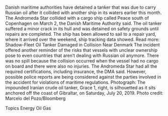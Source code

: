 Danish maritime authorities have detained a tanker that was due to carry Russian oil after it collided with another ship in its waters earlier this month.
The Andromeda Star collided with a cargo ship called Peace south of Copenhagen on March 2, the Danish Maritime Authority said. The oil tanker suffered a minor crack in its hull and was detained on safety grounds until repairs are completed.
The ship has been allowed to sail to a repair yard, where it arrived over the weekend, ship tracking data showed.
Read more: Shadow-Fleet Oil Tanker Damaged in Collision Near Denmark
The incident offered another reminder of the risks that vessels with unclear ownership pose to even countries that aren’t dealing with Russian oil anymore. There was no spill because the collision occurred when the vessel had no cargo on board and there were also no injuries.
The Andromeda Star had all the required certifications, including insurance, the DMA said. However, possible police reports are being considered against the parties involved in the accident for violations of maritime regulations.
Photograph: The impounded Iranian crude oil tanker, Grace 1, right, is silhouetted as it sits anchored off the coast of Gibraltar, on Saturday, July 20, 2019. Photo credit: Marcelo del Pozo/Bloomberg

Topics
Energy
Oil Gas
